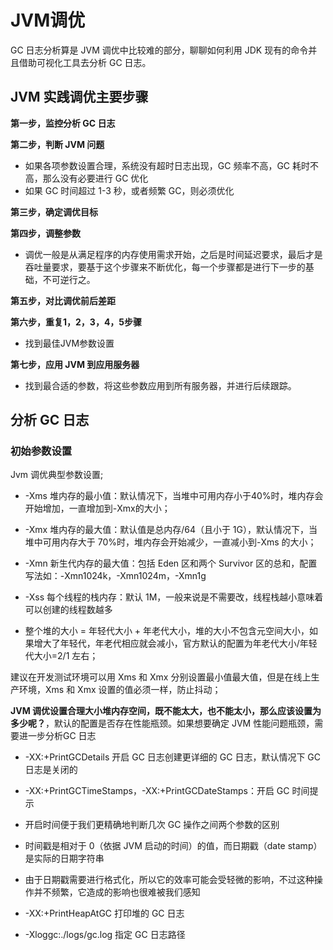 # JVM调优

GC 日志分析算是 JVM 调优中比较难的部分，聊聊如何利用 JDK 现有的命令并且借助可视化工具去分析 GC 日志。

## JVM 实践调优主要步骤

**第一步，监控分析 GC 日志**

**第二步，判断 JVM 问题**

* 如果各项参数设置合理，系统没有超时日志出现，GC 频率不高，GC 耗时不高，那么没有必要进行 GC 优化
* 如果 GC 时间超过 1-3 秒，或者频繁 GC，则必须优化

**第三步，确定调优目标**

**第四步，调整参数**

* 调优一般是从满足程序的内存使用需求开始，之后是时间延迟要求，最后才是吞吐量要求，要基于这个步骤来不断优化，每一个步骤都是进行下一步的基础，不可逆行之。

**第五步，对比调优前后差距**

**第六步，重复1，2，3，4，5步骤**

* 找到最佳JVM参数设置

**第七步，应用 JVM 到应用服务器**

* 找到最合适的参数，将这些参数应用到所有服务器，并进行后续跟踪。

## 分析 GC 日志

### 初始参数设置

Jvm 调优典型参数设置;

* -Xms 堆内存的最小值：默认情况下，当堆中可用内存小于40%时，堆内存会开始增加，一直增加到-Xmx的大小；
* -Xmx 堆内存的最大值：默认值是总内存/64（且小于 1G），默认情况下，当堆中可用内存大于 70%时，堆内存会开始减少，一直减小到-Xms 的大小；
* -Xmn 新生代内存的最大值：包括 Eden 区和两个 Survivor 区的总和，配置写法如：-Xmn1024k，-Xmn1024m，-Xmn1g
* -Xss 每个线程的栈内存：默认 1M，一般来说是不需要改，线程栈越小意味着可以创建的线程数越多
  
* 整个堆的大小 = 年轻代大小 + 年老代大小，堆的大小不包含元空间大小，如果增大了年轻代，年老代相应就会减小，官方默认的配置为年老代大小/年轻代大小=2/1 左右；

建议在开发测试环境可以用 Xms 和 Xmx 分别设置最小值最大值，但是在线上生产环境，Xms 和 Xmx 设置的值必须一样，防止抖动；

**JVM 调优设置合理大小堆内存空间，既不能太大，也不能太小，那么应该设置为多少呢？**，默认的配置是否存在性能瓶颈。如果想要确定 JVM 性能问题瓶颈，需要进一步分析GC 日志

* -XX:+PrintGCDetails 开启 GC 日志创建更详细的 GC 日志，默认情况下 GC 日志是关闭的
* -XX:+PrintGCTimeStamps，-XX:+PrintGCDateStamps：开启 GC 时间提示
  
* 开启时间便于我们更精确地判断几次 GC 操作之间两个参数的区别
* 时间戳是相对于 0（依据 JVM 启动的时间）的值，而日期戳（date stamp）是实际的日期字符串
* 由于日期戳需要进行格式化，所以它的效率可能会受轻微的影响，不过这种操作并不频繁，它造成的影响也很难被我们感知

* -XX:+PrintHeapAtGC 打印堆的 GC 日志
* -Xloggc:./logs/gc.log 指定 GC 日志路径


